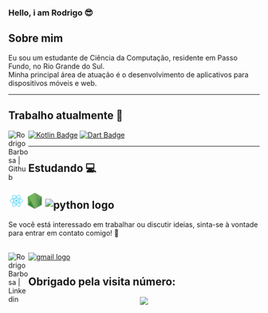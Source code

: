 ### Hello, i am Rodrigo 😎

## Sobre mim 
Eu sou um estudante de Ciência da Computação, residente em Passo Fundo, no Rio Grande do Sul.<br>
Minha principal área de atuação é o desenvolvimento de aplicativos para dispositivos móveis e web.<br>

---
## Trabalho atualmente 📱 
[![Kotlin Badge](https://img.shields.io/badge/Kotlin-0095D5?&style=for-the-badge&logo=kotlin&logoColor=white)](https://kotlinlang.org/) [![Dart Badge](https://img.shields.io/badge/Dart-0175C2?style=for-the-badge&logo=dart&logoColor=white)](https://dart.dev/)  <img align="left" alt="Rodrigo Barbosa | Github" width="40px" src="https://cdn.jsdelivr.net/gh/devicons/devicon/icons/mongodb/mongodb-original.svg" />

---
## Estudando 💻 
<code><img height="32" src="https://raw.githubusercontent.com/github/explore/80688e429a7d4ef2fca1e82350fe8e3517d3494d/topics/react/react.png" alt="React"/></code>
<code><img height="32" src="https://raw.githubusercontent.com/github/explore/80688e429a7d4ef2fca1e82350fe8e3517d3494d/topics/nodejs/nodejs.png" alt="Nodejs"/></code>
<img src="https://cdn.jsdelivr.net/gh/devicons/devicon/icons/python/python-original.svg" height="40" width="52" alt="python logo"  />
---
<p align="left">
 Se você está interessado em trabalhar ou discutir ideias, sinta-se à vontade para entrar em contato comigo! 💌
</p>
<br>
 <a href="https://br.linkedin.com/in/rodrigopereirabarbosa2002/">
  <img align="left" alt="Rodrigo Barbosa | Linkedin" width="40px" src="https://raw.github.com/marcelo-marcal/marcelo-marcal/main/imgs/linkedin.png" />
</a>
 <a href="https://mail.google.com/mail/u/0/#inbox?compose=CllgCHrjDvVpNMvMLXBNJxBpmKXPmPNBLVCxjBDrmhwfVvWffhrJVxnNWCLxSJKLLzPKDsLRrbV" target="_blank">
    <img src="https://raw.githubusercontent.com/maurodesouza/profile-readme-generator/master/src/assets/icons/social/gmail/default.svg" width="52" height="40" alt="gmail logo"  />
  </a>

  ## Obrigado pela visita número:
<div align="center">
  <img src="https://profile-counter.glitch.me/Rodrigobarb/count.svg?"  />
</div>
